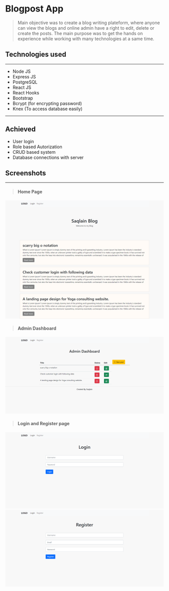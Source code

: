 # Blogpost App

> Main objective was to create a blog writing plateform, where anyone can view the blogs and online admin have a right to edit, delete or create the posts.
> The main purpose was to get the hands on experience while working with many technologies at a same time.

## Technologies used

---

- Node JS
- Express JS
- PostgreSQL
- React JS
- React Hooks
- Bootstrap
- Bcrypt (for encrypting password)
- Knex (To access database easily)

---

## Achieved

- User login
- Role based Autorization
- CRUD based system
- Database connections with server

## Screenshots

---

> #### Home Page

![home page](./images/homepage.png)

> #### Admin Dashboard

![Admin page](./images/dashboard.png)

> #### Login and Register page

![Login page](./images/loginpage.png)
![Register page](./images/registerpage.png)
